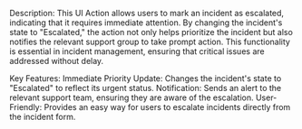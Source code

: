 Description: This UI Action allows users to mark an incident as escalated, indicating that it requires immediate attention. 
By changing the incident's state to "Escalated," the action not only helps prioritize the incident but also notifies the relevant support group to take prompt action. 
This functionality is essential in incident management, ensuring that critical issues are addressed without delay.

Key Features:
Immediate Priority Update: Changes the incident's state to "Escalated" to reflect its urgent status.
Notification: Sends an alert to the relevant support team, ensuring they are aware of the escalation.
User-Friendly: Provides an easy way for users to escalate incidents directly from the incident form.
